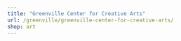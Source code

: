 ```yaml
---
title: "Greenville Center for Creative Arts"
url: /greenville/greenville-center-for-creative-arts/
shop: art
---
```

